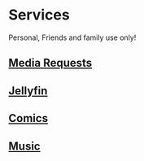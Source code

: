 

# Services

Personal, Friends and family use only!

## [Media Requests](https://requests.whatsauce.xyz)

## [Jellyfin](https://jellyfin.whatsauce.xyz)

## [Comics](https://comics.whatsauce.xyz)

## [Music](https://music.whatsauce.xyz)

